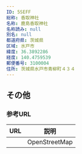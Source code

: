 ```yaml
---
ID: 5SEFF
総称: 香取神社
名称: 鹿島香取神社
名称読み: null
別名: null
都道府県: 茨城県
区域: 水戸市
緯度: 36.3892286
経度: 140.4759539
郵便番号: 3100004
住所: 茨城県水戸市青柳町４３４
---
```


## その他

### 参考URL

| URL | 説明          |
| --- | ------------- |
|     | OpenStreetMap |

